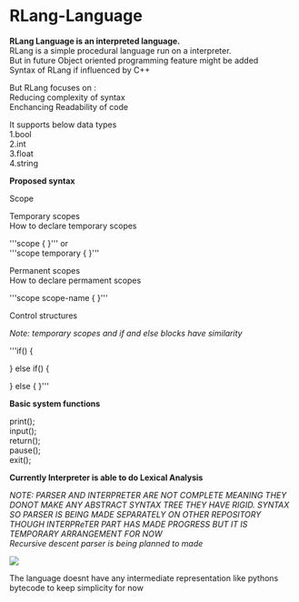 # RLang-Language
**RLang Language is an interpreted language.**<br>
RLang is a simple procedural language run on a interpreter.<br>
But in future Object oriented programming feature might be added<br>
Syntax of RLang if influenced by C++<br>

But RLang focuses on :<br>
Reducing complexity of syntax <br>
Enchancing Readability of code<br>

It supports below data types <br>
1.bool<br>
2.int<br>
3.float<br>
4.string <br>

**Proposed syntax** <br>

Scope<br>

Temporary scopes<br>
How to declare temporary scopes<br>

'''scope
{
}'''
 or <br>
'''scope temporary
{
}'''

Permanent scopes<br>
How to declare permament scopes<br>

'''scope scope-name 
{
}'''

Control structures<br>

*Note: temporary scopes and if and else blocks have similarity*<br>

'''if()
{
 
}
else if()
{

}
else
{
}'''


**Basic system functions**<br>

print();<br>
input();<br>
return();<br>
pause();<br>
exit();<br>

**Currently Interpreter is able to do Lexical Analysis**<br>

*NOTE: PARSER AND INTERPRETER ARE NOT COMPLETE MEANING THEY DONOT MAKE ANY ABSTRACT SYNTAX TREE THEY HAVE RIGID.
SYNTAX SO PARSER IS BEING MADE SEPARATELY ON OTHER REPOSITORY<br>
THOUGH INTERPReTER PART HAS MADE PROGRESS BUT IT IS TEMPORARY ARRANGEMENT FOR NOW<br>
Recursive descent parser is being planned to made*<br>

![](https://github.com/raviverma2791747/RLang-Language/blob/master/RLang/Assests/Program%20structure.png)

The language doesnt have any intermediate representation like pythons bytecode to keep simplicity for now<br>
